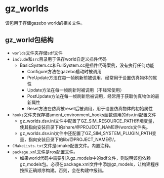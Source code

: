 # gz_worlds
该包用于存储gazebo world的相关文件。

## gz_world包结构
- `worlds`文件夹存储sdf文件
- `include`和`src`目录用于保存world自定义插件代码
    - BasicSystem.cc和FullSystem.cc是插件代码案例，没有执行任何功能
        - Configure方法在gazebo启动时被调用
        - PreUpdate方法在每一帧刷新前被调用，经常用于设置仿真物体的属性
        - Update方法在每一帧刷新时被调用（不经常使用）
        - PostUpdate方法在每一帧刷新后被调用，经常用于获取仿真物体的最新属性
        - Reset方法在仿真被reset后被调用，用于设置仿真物体的初始属性
- `hooks`文件夹保存被ament_environment_hooks函数调用的dsv.ini配置文件
    - gz_worlds.dsv.ini文件中配置了GZ_SIM_RESOURCE_PATH环境变量，使其指向安装目录下的share/@PROJECT_NAME@/words文件夹。
    - gz_worlds.dsv.ini文件中还配置了GZ_SIM_SYSTEM_PLUGIN_PATH变量，指向安装目录下的lib/@PROJECT_NAME@/。
- `CMakeLists.txt`文件是cmake配置文件。内置注释。
- `package.xml`文件是ros配置文件。
    - 如果world代码中需要引入gz_models中的sdf文件，则说明该包依赖gz_models包。必须在package.xml文件中添加<depend>gz_models</depend>，让构建程序按照正确顺序构建。否则，会在构建中报错。
